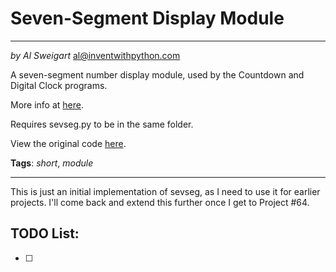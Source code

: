 # Seven-Segment Display Module
___
_by Al Sweigart_ [al@inventwithpython.com](mailto:al@inventwithpython.com)

A seven-segment number display module, used by the Countdown and Digital Clock programs.

More info at [here](https://en.wikipedia.org/wiki/Seven-segment_display).

Requires sevseg.py to be in the same folder.

View the original code [here](https://nostarch.com/big-book-small-python-projects).

**Tags**: _short_, _module_

___

This is just an initial implementation of sevseg, as I need to use it for earlier projects. I'll come back and extend
this further once I get to Project #64.


## TODO List:

* [ ] #